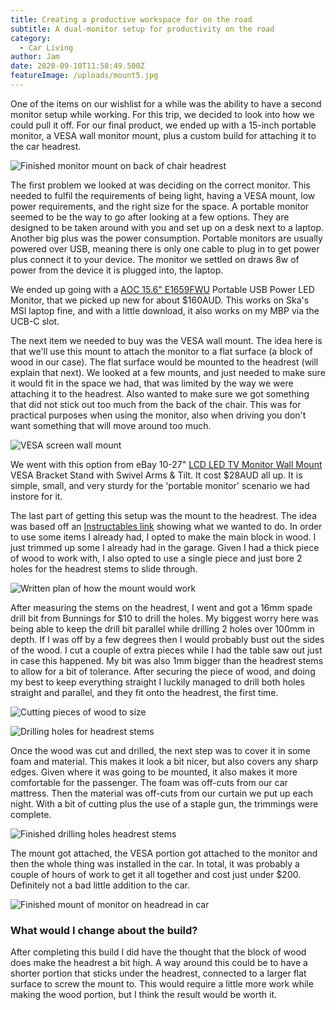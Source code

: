 ```yaml
---
title: Creating a productive workspace for on the road
subtitle: A dual-monitor setup for productivity on the road
category:
  - Car Living
author: Jam
date: 2020-09-10T11:58:49.500Z
featureImage: /uploads/mount5.jpg
---
```

One of the items on our wishlist for a while was the ability to have a second monitor setup while working. For this trip, we decided to look into how we could pull it off. For our final product, we ended up with a 15-inch portable monitor, a VESA wall monitor mount, plus a custom build for attaching it to the car headrest.

![Finished monitor mount on back of chair headrest](/uploads/mount6.jpg)

The first problem we looked at was deciding on the correct monitor. This needed to fulfil the requirements of being light, having a VESA mount, low power requirements, and the right size for the space. A portable monitor seemed to be the way to go after looking at a few options. They are designed to be taken around with you and set up on a desk next to a laptop. Another big plus was the power consumption. Portable monitors are usually powered over USB, meaning there is only one cable to plug in to get power plus connect it to your device. The monitor we settled on draws 8w of power from the device it is plugged into, the laptop. 

We ended up going with a [AOC 15.6" E1659FWU](https://au.aoc.com/product_469_E1659FWU_monitor_AUSTRALIA.php) Portable USB Power LED Monitor, that we picked up new for about $160AUD. This works on Ska's MSI laptop fine, and with a little download, it also works on my MBP via the UCB-C slot.

The next item we needed to buy was the VESA wall mount. The idea here is that we'll use this mount to attach the monitor to a flat surface (a block of wood in our case). The flat surface would be mounted to the headrest (will explain that next). We looked at a few mounts, and just needed to make sure it would fit in the space we had, that was limited by the way we were attaching it to the headrest. Also wanted to make sure we got something that did not stick out too much from the back of the chair. This was for practical purposes when using the monitor, also when driving you don't want something that will move around too much.

![VESA screen wall mount](/uploads/monitor-mount.jpg)

We went with this option from eBay 10-27" [LCD LED TV Monitor Wall Mount](https://www.ebay.com.au/itm/173711020744) VESA Bracket Stand with Swivel Arms & Tilt. It cost $28AUD all up. It is simple, small, and very sturdy for the 'portable monitor' scenario we had instore for it.

The last part of getting this setup was the mount to the headrest. The idea was based off an [Instructables link](https://www.instructables.com/id/How-to-make-a-sturdy-adjustable-Headrest-Monitor-M/) showing what we wanted to do. In order to use some items I already had, I opted to make the main block in wood. I just trimmed up some I already had in the garage. Given I had a thick piece of wood to work with, I also opted to use a single piece and just bore 2 holes for the headrest stems to slide through. 

![Written plan of how the mount would work](/uploads/mount1.jpg)

After measuring the stems on the headrest, I went and got a 16mm spade drill bit from Bunnings for $10 to drill the holes. My biggest worry here was being able to keep the drill bit parallel while drilling 2 holes over 100mm in depth. If I was off by a few degrees then I would probably bust out the sides of the wood. I cut a couple of extra pieces while I had the table saw out just in case this happened. My bit was also 1mm bigger than the headrest stems to allow for a bit of tolerance. After securing the piece of wood, and doing my best to keep everything straight I luckily managed to drill both holes straight and parallel, and they fit onto the headrest, the first time.

![Cutting pieces of wood to size](/uploads/mount2.jpg)

![Drilling holes for headrest stems](/uploads/mount3.jpg)

Once the wood was cut and drilled, the next step was to cover it in some foam and material. This makes it look a bit nicer, but also covers any sharp edges. Given where it was going to be mounted, it also makes it more comfortable for the passenger. The foam was off-cuts from our car mattress. Then the material was off-cuts from our curtain we put up each night. With a bit of cutting plus the use of a staple gun, the trimmings were complete.

![Finished drilling holes headrest stems](/uploads/mount4.jpg)

The mount got attached, the VESA portion got attached to the monitor and then the whole thing was installed in the car. In total, it was probably a couple of hours of work to get it all together and cost just under $200. Definitely not a bad little addition to the car.

![Finished mount of monitor on headread in car](/uploads/mount6.jpg)

### What would I change about the build?

After completing this build I did have the thought that the block of wood does make the headrest a bit high. A way around this could be to have a shorter portion that sticks under the headrest, connected to a larger flat surface to screw the mount to. This would require a little more work while making the wood portion, but I think the result would be worth it.
